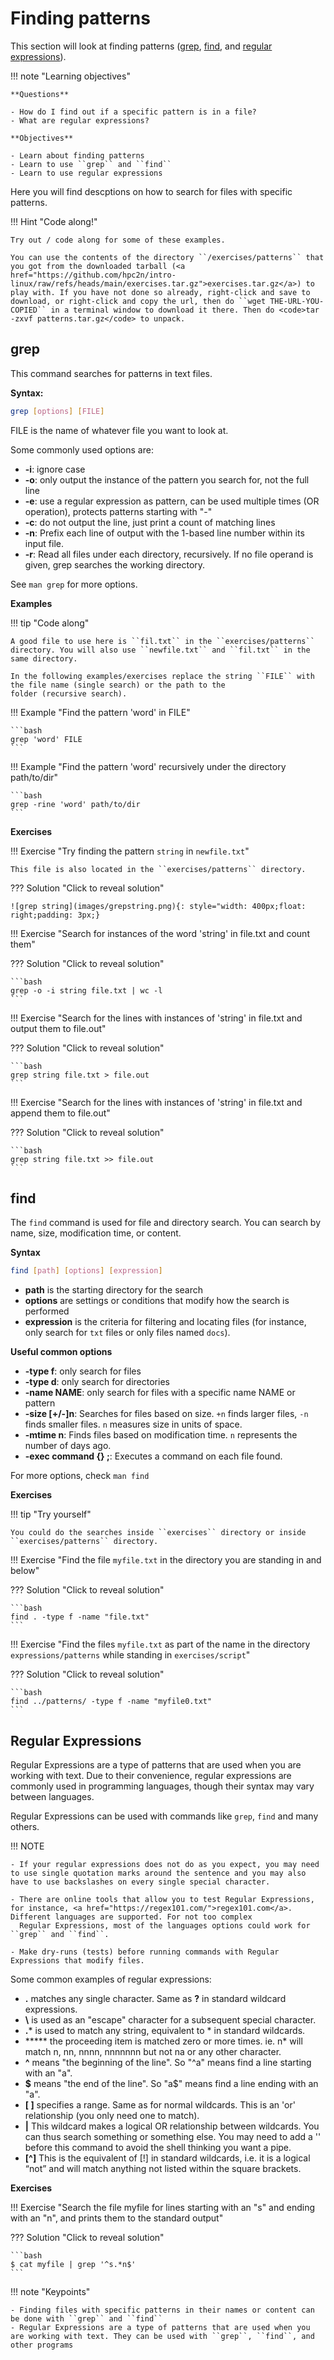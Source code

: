 # Finding patterns

This section will look at finding patterns ([grep](#grep), [find](#find), and [regular expressions](#regular__expressions)).  

!!! note "Learning objectives"

    **Questions** 

    - How do I find out if a specific pattern is in a file?
    - What are regular expressions?

    **Objectives** 

    - Learn about finding patterns
    - Learn to use ``grep`` and ``find``
    - Learn to use regular expressions

Here you will find descptions on how to search for files with specific patterns. 

!!! Hint "Code along!" 

    Try out / code along for some of these examples. 

    You can use the contents of the directory ``/exercises/patterns`` that you got from the downloaded tarball (<a href="https://github.com/hpc2n/intro-linux/raw/refs/heads/main/exercises.tar.gz">exercises.tar.gz</a>) to play with. If you have not done so already, right-click and save to download, or right-click and copy the url, then do ``wget THE-URL-YOU-COPIED`` in a terminal window to download it there. Then do <code>tar -zxvf patterns.tar.gz</code> to unpack.  

## grep 

This command searches for patterns in text files. 

**Syntax:** 

```bash
grep [options] [FILE]
```

FILE is the name of whatever file you want to look at. 

Some commonly used options are: 

- **-i**: ignore case
- **-o**: only output the instance of the pattern you search for, not the full line 
- **-e**: use a regular expression as pattern, can be used multiple times (OR operation), protects patterns starting with "-"
- **-c**: do not output the line, just print a count of matching lines 
- **-n**: Prefix  each  line of output with the 1-based line number within its input file.
- **-r**: Read  all  files  under  each  directory, recursively. If no file operand is given, grep searches the working directory. 

See ``man grep`` for more options. 

**Examples** 

!!! tip "Code along"

    A good file to use here is ``fil.txt`` in the ``exercises/patterns`` directory. You will also use ``newfile.txt`` and ``fil.txt`` in the same directory. 

    In the following examples/exercises replace the string ``FILE`` with the file name (single search) or the path to the 
    folder (recursive search).

!!! Example "Find the pattern 'word' in FILE"

    ```bash
    grep 'word' FILE
    ```

!!! Example "Find the pattern 'word' recursively under the directory path/to/dir" 

    ```bash
    grep -rine 'word' path/to/dir
    ```

**Exercises**

!!! Exercise "Try finding the pattern ``string`` in ``newfile.txt``"

    This file is also located in the ``exercises/patterns`` directory. 

??? Solution "Click to reveal solution"

    ![grep string](images/grepstring.png){: style="width: 400px;float: right;padding: 3px;}
     
!!! Exercise "Search for instances of the word 'string' in file.txt and count them"

??? Solution "Click to reveal solution"

    ```bash
    grep -o -i string file.txt | wc -l
    ```

!!! Exercise "Search for the lines with instances of 'string' in file.txt and output them to file.out"

??? Solution "Click to reveal solution"

    ```bash
    grep string file.txt > file.out
    ```

!!! Exercise "Search for the lines with instances of 'string' in file.txt and append them to file.out"

??? Solution "Click to reveal solution"

    ```bash
    grep string file.txt >> file.out
    ```

## find 

The ``find`` command is used for file and directory search. You can search by name, size, modification time, or content. 

**Syntax**

```bash
find [path] [options] [expression]
```

- **path** is the starting directory for the search
- **options** are settings or conditions that modify how the search is performed
- **expression** is the criteria for filtering and locating files (for instance, only search for ``txt`` files or only files named ``docs``). 

**Useful common options**

- **-type f**: only search for files
- **-type d**: only search for directories
- **-name NAME**: only search for files with a specific name NAME or pattern
- **-size [+/-]n**: Searches for files based on size. `+n` finds larger files, `-n` finds smaller files. `n` measures size in units of space.
- **-mtime n**: Finds files based on modification time. `n` represents the number of days ago.
- **-exec command {} \;**: Executes a command on each file found. 
 
For more options, check ``man find``

**Exercises**

!!! tip "Try yourself"

    You could do the searches inside ``exercises`` directory or inside ``exercises/patterns`` directory. 

!!! Exercise "Find the file ``myfile.txt`` in the directory you are standing in and below"

??? Solution "Click to reveal solution"

    ```bash
    find . -type f -name "file.txt"
    ```

!!! Exercise "Find the files ``myfile.txt`` as part of the name in the directory ``expressions/patterns`` while standing in ``exercises/script``"

??? Solution "Click to reveal solution"

    ```bash
    find ../patterns/ -type f -name "myfile0.txt"
    ```

## Regular Expressions

Regular Expressions are a type of patterns that are used when you are working with text. 
Due to their convenience, regular expressions are commonly used in programming languages, though their syntax may vary between languages.

Regular Expressions can be used with commands like ``grep``, ``find`` and many others. 

!!! NOTE

    - If your regular expressions does not do as you expect, you may need to use single quotation marks around the sentence and you may also have to use backslashes on every single special character.

    - There are online tools that allow you to test Regular Expressions, for instance, <a href="https://regex101.com/">regex101.com</a>. Different languages are supported. For not too complex 
      Regular Expressions, most of the languages options could work for ``grep`` and ``find``. 
    
    - Make dry-runs (tests) before running commands with Regular Expressions that modify files.

Some common examples of regular expressions: 

- **.** matches any single character. Same as **?** in standard wildcard expressions. 
- **\\** is used as an "escape" character for a subsequent special character. 
- **.*** is used to match any string, equivalent to * in standard wildcards.
- ***** the proceeding item is matched zero or more times. ie. n* will match n, nn, nnnn, nnnnnnn but not na or any other character.
- **^** means "the beginning of the line". So "^a" means find a line starting with an "a".
- **\$** means "the end of the line". So "a$" means find a line ending with an "a".
- **[ ]** specifies a range. Same as for normal wildcards. This is an 'or' relationship (you only need one to match).
- **|** This wildcard makes a logical OR relationship between wildcards. You can thus search something or something else. You may need to add a '\' before this command to avoid the shell thinking you want a pipe. 
- **[^]** This is the equivalent of [!] in standard wildcards, i.e. it is a logical “not” and will match anything not listed within the square brackets. 

**Exercises**

!!! Exercise "Search the file myfile for lines starting with an "s" and ending with an "n", and prints them to the standard output"

??? Solution "Click to reveal solution"

    ```bash
    $ cat myfile | grep '^s.*n$'
    ```



!!! note "Keypoints" 

    - Finding files with specific patterns in their names or content can be done with ``grep`` and ``find``
    - Regular Expressions are a type of patterns that are used when you are working with text. They can be used with ``grep``, ``find``, and other programs 

